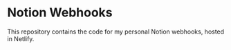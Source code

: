 # Notion Webhooks

This repository contains the code for my personal Notion webhooks, hosted in Netlify.
